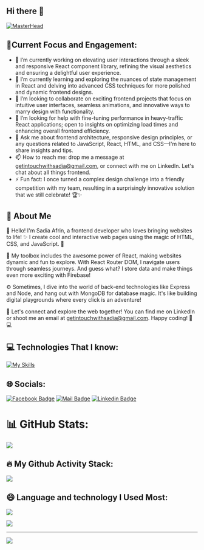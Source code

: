 ## Hi there 👋

[![MasterHead](https://firebasestorage.googleapis.com/v0/b/flexi-coding.appspot.com/o/dempgi7-520f8d5f-63d4-4453-8822-dbc149ae27f8.gif?alt=media&token=91c0c7b2-93c3-4029-b011-1a8703c5730d)](https://rishavchanda.io)



## 🎯Current Focus and Engagement:
- 🔭 I’m currently working on elevating user interactions through a sleek and responsive React component library, refining the visual aesthetics and ensuring a delightful user experience.
- 🌱 I’m currently learning and exploring the nuances of state management in React and delving into advanced CSS techniques for more polished and dynamic frontend designs.
- 👯 I’m looking to collaborate on exciting frontend projects that focus on intuitive user interfaces, seamless animations, and innovative ways to marry design with functionality.
- 🤔 I’m looking for help with fine-tuning performance in heavy-traffic React applications; open to insights on optimizing load times and enhancing overall frontend efficiency.
- 💬 Ask me about frontend architecture, responsive design principles, or any questions related to JavaScript, React, HTML, and CSS—I'm here to share insights and tips.
- 📫 How to reach me: drop me a message at getintouchwithsadia@gmail.com, or connect with me on LinkedIn. Let's chat about all things frontend.
- ⚡ Fun fact: I once turned a complex design challenge into a friendly competition with my team, resulting in a surprisingly innovative solution that we still celebrate! 🏆✨


## 👋 About Me
👋 Hello! I'm Sadia Afrin, a frontend developer who loves bringing websites to life! ✨ I create cool and interactive web pages using the magic of HTML, CSS, and JavaScript. 🚀

🌈 My toolbox includes the awesome power of React, making websites dynamic and fun to explore. With React Router DOM, I navigate users through seamless journeys. And guess what? I store data and make things even more exciting with Firebase!

⚙️ Sometimes, I dive into the world of back-end technologies like Express and Node, and hang out with MongoDB for database magic. It's like building digital playgrounds where every click is an adventure!

🔗 Let's connect and explore the web together! You can find me on LinkedIn or shoot me an email at getintouchwithsadia@gmail.com. Happy coding! 🚀💻




## 💻 Technologies That I know:
[![My Skills](https://skillicons.dev/icons?i=html,css,js,react,tailwind,vite,firebase,mongodb,nodejs,express,git)](https://skillicons.dev)


## 🌐 Socials:
[![Facebook Badge](https://img.shields.io/badge/Facebook-1877F2?style=for-the-badge&logo=facebook&logoColor=white)](https://www.facebook.com/sadia6567)
[![Mail Badge](https://img.shields.io/badge/Gmail-D14836?style=for-the-badge&logo=gmail&logoColor=white)](mailto:getintouchwithsadia@gmail.com)
[![Linkedin Badge](https://img.shields.io/badge/LinkedIn-0077B5?style=for-the-badge&logo=linkedin&logoColor=white)]()


# 📊 GitHub Stats:
![](https://github-readme-stats.vercel.app/api?username=sadiaafrin67&theme=dark&hide_border=false&include_all_commits=false&count_private=false)<br/>


## 🔥 My Github Activity Stack:
![](https://github-readme-streak-stats.herokuapp.com/?user=sadiaafrin67&theme=dark&hide_border=false)<br/>


## 😄 Language and technology I Used Most:
![](https://github-readme-stats.vercel.app/api/top-langs/?username=sadiaafrin67&theme=dark&hide_border=false&include_all_commits=false&count_private=false&layout=compact)

![](http://github-profile-summary-cards.vercel.app/api/cards/profile-details?username={sadiaafrin67}&theme={radical})




---
[![](https://visitcount.itsvg.in/api?id=sadiaafrin67&icon=0&color=0)](https://visitcount.itsvg.in)



